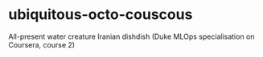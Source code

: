 # ubiquitous-octo-couscous
All-present water creature Iranian dishdish (Duke MLOps specialisation on Coursera, course 2)
